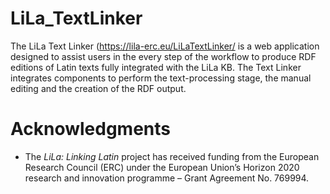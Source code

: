 # LiLa_TextLinker

The LiLa Text Linker (<https://lila-erc.eu/LiLaTextLinker/> is a web application designed to assist users in the every step of the workflow to produce RDF editions of Latin texts fully integrated with the LiLa KB.
The Text Linker integrates components to perform the text-processing stage, the manual editing and the creation of the RDF output.

# Acknowledgments

  * The _LiLa: Linking Latin_ project has received funding from the European Research Council (ERC) under the European Union’s Horizon 2020 research and innovation programme – Grant Agreement No. 769994.

